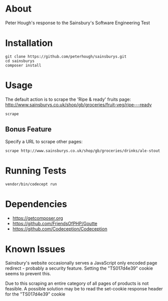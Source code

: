 About
=====
Peter Hough's response to the Sainsbury's Software Engineering Test

Installation
============
```
git clone https://github.com/peterhough/sainsburys.git
cd sainsburys
composer install
```

Usage
=====
The default action is to scrape the 'Ripe & ready' fruits page: http://www.sainsburys.co.uk/shop/gb/groceries/fruit-veg/ripe---ready
```
scrape
```

Bonus Feature
-------------
Specify a URL to scrape other pages:
```
scrape http://www.sainsburys.co.uk/shop/gb/groceries/drinks/ale-stout
```

Running Tests
=============
```
vendor/bin/codecept run
```

Dependencies
============
* https://getcomposer.org
* https://github.com/FriendsOfPHP/Goutte
* https://github.com/Codeception/Codeception

Known Issues
============
Sainsbury's website occasionally serves a JavaScript only encoded page redirect - probably a security feature.
Setting the "TS017d4e39" cookie seems to prevent this.

Due to this scraping an entire category of all pages of products is not feasible.
A possible solution may be to read the set-cookie response header for the "TS017d4e39" cookie
